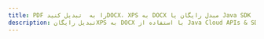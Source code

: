 ---title: PDF را به  تبدیل کنیدDOCX، XPS به DOCX مبدل رایگان یا Java SDKdescription: تبدیل رایگانXPS به DOCX با استفاده از Java Cloud APIs & SDK همچنین اسناد PDF را در Cloud ایجاد، ویرایش و رندر کنید.---